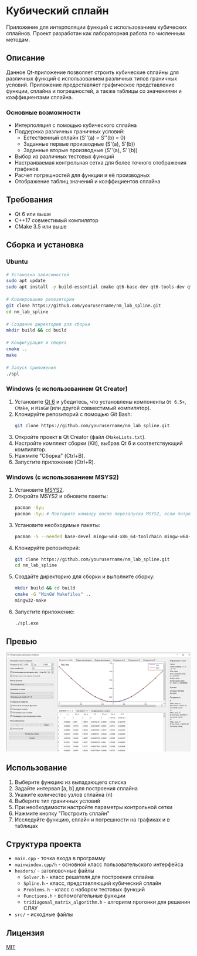 # Кубический сплайн

Приложение для интерполяции функций с использованием кубических сплайнов. Проект разработан как лабораторная работа по численным методам.

## Описание

Данное Qt-приложение позволяет строить кубические сплайны для различных функций с использованием различных типов граничных условий. Приложение предоставляет графическое представление функции, сплайна и погрешностей, а также таблицы со значениями и коэффициентами сплайна.

### Основные возможности

- Интерполяция с помощью кубического сплайна
- Поддержка различных граничных условий:
  - Естественный сплайн (S''(a) = S''(b) = 0)
  - Заданные первые производные (S'(a), S'(b))
  - Заданные вторые производные (S''(a), S''(b))
- Выбор из различных тестовых функций
- Настраиваемая контрольная сетка для более точного отображения графиков
- Расчет погрешностей для функции и её производных
- Отображение таблиц значений и коэффициентов сплайна

## Требования

- Qt 6 или выше
- C++17 совместимый компилятор
- CMake 3.5 или выше

## Сборка и установка

### Ubuntu

```bash
# Установка зависимостей
sudo apt update
sudo apt install -y build-essential cmake qt6-base-dev qt6-tools-dev qt6-tools-dev-tools libqt6charts6-dev

# Клонирование репозитория
git clone https://github.com/yourusername/nm_lab_spline.git
cd nm_lab_spline

# Создание директории для сборки
mkdir build && cd build

# Конфигурация и сборка
cmake ..
make

# Запуск приложения
./spl
```

### Windows (с использованием Qt Creator)

1. Установите [Qt 6](https://www.qt.io/download-qt-installer) и убедитесь, что установлены компоненты `Qt 6.5+`, `CMake`, и `MinGW` (или другой совместимый компилятор).
2. Клонируйте репозиторий с помощью Git Bash:
   ```bash
   git clone https://github.com/yourusername/nm_lab_spline.git
   ```
3. Откройте проект в Qt Creator (файл `CMakeLists.txt`).
4. Настройте комплект сборки (Kit), выбрав Qt 6 и соответствующий компилятор.
5. Нажмите "Сборка" (Ctrl+B).
6. Запустите приложение (Ctrl+R).

### Windows (с использованием MSYS2)

1. Установите [MSYS2](https://www.msys2.org/).
2. Откройте MSYS2 и обновите пакеты:
   ```bash
   pacman -Syu
   pacman -Syu # Повторите команду после перезапуска MSYS2, если потребуется
   ```
3. Установите необходимые пакеты:
   ```bash
   pacman -S --needed base-devel mingw-w64-x86_64-toolchain mingw-w64-x86_64-qt6 mingw-w64-x86_64-cmake
   ```
4. Клонируйте репозиторий:
   ```bash
   git clone https://github.com/yourusername/nm_lab_spline.git
   cd nm_lab_spline
   ```
5. Создайте директорию для сборки и выполните сборку:
   ```bash
   mkdir build && cd build
   cmake -G "MinGW Makefiles" ..
   mingw32-make
   ```
6. Запустите приложение:
   ```bash
   ./spl.exe
   ```

## Превью

![Превью приложения](imgs/prewiev.png)

## Использование

1. Выберите функцию из выпадающего списка
2. Задайте интервал [a, b] для построения сплайна
3. Укажите количество узлов сплайна (n)
4. Выберите тип граничных условий
5. При необходимости настройте параметры контрольной сетки
6. Нажмите кнопку "Построить сплайн"
7. Исследуйте функцию, сплайн и погрешности на графиках и в таблицах

## Структура проекта

- `main.cpp` - точка входа в программу
- `mainwindow.cpp/h` - основной класс пользовательского интерфейса
- `headers/` - заголовочные файлы
  - `Solver.h` - класс решателя для построения сплайна
  - `Spline.h` - класс, представляющий кубический сплайн
  - `Problems.h` - класс с набором тестовых функций
  - `Functions.h` - вспомогательные функции
  - `tridiagonal_matrix_algorithm.h` - алгоритм прогонки для решения СЛАУ
- `src/` - исходные файлы

## Лицензия

[MIT](https://opensource.org/licenses/MIT)
